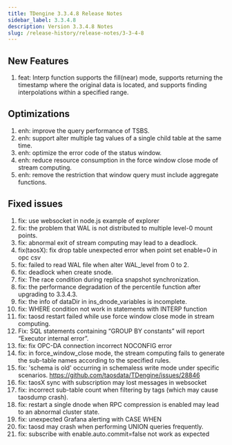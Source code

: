 ```yaml
---
title: TDengine 3.3.4.8 Release Notes
sidebar_label: 3.3.4.8
description: Version 3.3.4.8 Notes
slug: /release-history/release-notes/3-3-4-8
---
```


## New Features
1. feat: Interp function supports the fill(near) mode, supports returning the timestamp where the original data is located, and supports finding interpolations within a specified range. 

## Optimizations
1. enh: improve the query performance of TSBS. 
2. enh: support alter multiple tag values of a single child table at the same time. 
3. enh: optimize the error code of the status window. 
4. enh: reduce resource consumption in the force window close mode of stream computing. 
5. enh: remove the restriction that window query must include aggregate functions. 

## Fixed issues
1. fix: use websocket in node.js example of explorer 
2. fix: the problem that WAL is not distributed to multiple level-0 mount points. 
3. fix: abnormal exit of stream computing may lead to a deadlock. 
4. fix(taosX): fix drop table unexpected error when point set enable=0 in opc csv 
5. fix: failed to read WAL file when alter WAL_level from 0 to 2. 
6. fix: deadlock when create snode. 
7. fix: The race condition during replica snapshot synchronization. 
8. fix: the performance degradation of the percentile function after upgrading to 3.3.4.3. 
9. fix: the info of dataDir in ins_dnode_variables is incomplete. 
10. fix: WHERE condition not work in statements with INTERP function 
11. fix: taosd restart failed while use force window close mode in stream computing. 
12. Fix: SQL statements containing “GROUP BY constants” will report “Executor internal error”. 
13. fix: fix OPC-DA connection incorrect NOCONFIG error 
14. fix: in force_window_close mode, the stream computing fails to generate the sub-table names according to the specified rules. 
15. fix: 'schema is old' occurring in schemaless write mode under specific scenarios. https://github.com/taosdata/TDengine/issues/28846
16. fix: taosX sync with subscription may lost messages in websocket 
17. fix: incorrect sub-table count when filtering by tags (which may cause taosdump crash). 
18. fix: restart a single dnode when RPC compression is enabled may lead to an abnormal cluster state. 
19. fix: unexpected Grafana alerting with CASE WHEN 
20. fix: taosd may crash when performing UNION queries frequently. 
21. fix: subscribe with enable.auto.commit=false not work as expected 

